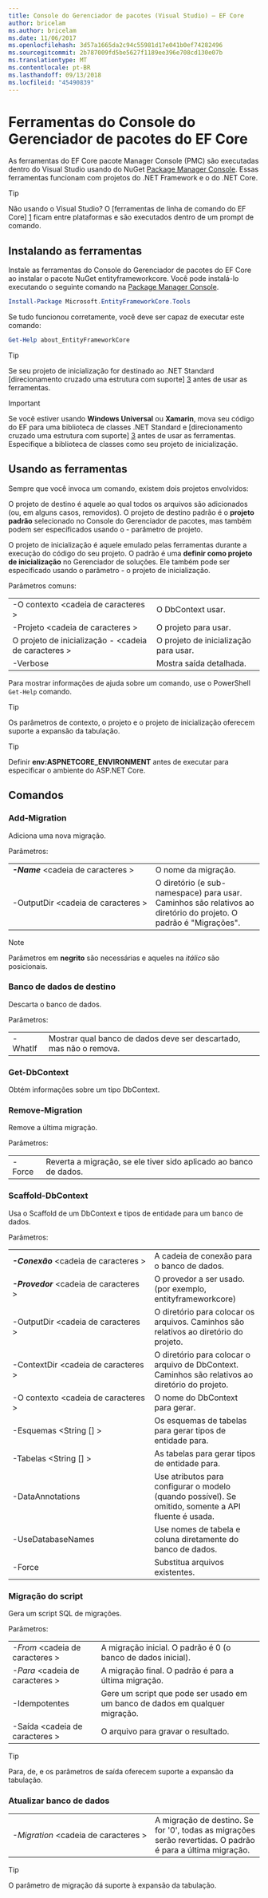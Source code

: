 ```yaml
---
title: Console do Gerenciador de pacotes (Visual Studio) – EF Core
author: bricelam
ms.author: bricelam
ms.date: 11/06/2017
ms.openlocfilehash: 3d57a1665da2c94c55981d17e041b0ef74282496
ms.sourcegitcommit: 2b787009fd5be5627f1189ee396e708cd130e07b
ms.translationtype: MT
ms.contentlocale: pt-BR
ms.lasthandoff: 09/13/2018
ms.locfileid: "45490839"
---
```

<a name="ef-core-package-manager-console-tools"></a>Ferramentas do Console do Gerenciador de pacotes do EF Core
=====================================
As ferramentas do EF Core pacote Manager Console (PMC) são executadas dentro do Visual Studio usando do NuGet [Package Manager Console][2].
Essas ferramentas funcionam com projetos do .NET Framework e o do .NET Core.

> [!TIP]
> Não usando o Visual Studio? O [ferramentas de linha de comando do EF Core] [ 1] ficam entre plataformas e são executados dentro de um prompt de comando.

<a name="installing-the-tools"></a>Instalando as ferramentas
--------------------
Instale as ferramentas do Console do Gerenciador de pacotes do EF Core ao instalar o pacote NuGet entityframeworkcore.
Você pode instalá-lo executando o seguinte comando na [Package Manager Console][2].

``` powershell
Install-Package Microsoft.EntityFrameworkCore.Tools
```

Se tudo funcionou corretamente, você deve ser capaz de executar este comando:

``` powershell
Get-Help about_EntityFrameworkCore
```
> [!TIP]
> Se seu projeto de inicialização for destinado ao .NET Standard [direcionamento cruzado uma estrutura com suporte] [ 3] antes de usar as ferramentas.

> [!IMPORTANT]
> Se você estiver usando **Windows Universal** ou **Xamarin**, mova seu código do EF para uma biblioteca de classes .NET Standard e [direcionamento cruzado uma estrutura com suporte] [ 3] antes de usar as ferramentas. Especifique a biblioteca de classes como seu projeto de inicialização.

<a name="using-the-tools"></a>Usando as ferramentas
---------------
Sempre que você invoca um comando, existem dois projetos envolvidos:

O projeto de destino é aquele ao qual todos os arquivos são adicionados (ou, em alguns casos, removidos). O projeto de destino padrão é o **projeto padrão** selecionado no Console do Gerenciador de pacotes, mas também podem ser especificados usando o - parâmetro de projeto.

O projeto de inicialização é aquele emulado pelas ferramentas durante a execução do código do seu projeto. O padrão é uma **definir como projeto de inicialização** no Gerenciador de soluções. Ele também pode ser especificado usando o parâmetro - o projeto de inicialização.

Parâmetros comuns:

|                           |                             |
|:--------------------------|:----------------------------|
| -O contexto \<cadeia de caracteres >        | O DbContext usar.       |
| -Projeto \<cadeia de caracteres >        | O projeto para usar.         |
| O projeto de inicialização - \<cadeia de caracteres > | O projeto de inicialização para usar. |
| -Verbose                  | Mostra saída detalhada.        |

Para mostrar informações de ajuda sobre um comando, use o PowerShell `Get-Help` comando.

> [!TIP]
> Os parâmetros de contexto, o projeto e o projeto de inicialização oferecem suporte a expansão da tabulação.

> [!TIP]
> Definir **env:ASPNETCORE_ENVIRONMENT** antes de executar para especificar o ambiente do ASP.NET Core.

<a name="commands"></a>Comandos
--------

### <a name="add-migration"></a>Add-Migration

Adiciona uma nova migração.

Parâmetros:

|                                   |                                                                                                                  |
|:----------------------------------|:-----------------------------------------------------------------------------------------------------------------|
| ***-Name*** \<cadeia de caracteres >             | O nome da migração.                                                                                       |
| <nobr>-OutputDir \<cadeia de caracteres ></nobr> | O diretório (e sub-namespace) para usar. Caminhos são relativos ao diretório do projeto. O padrão é "Migrações". |

> [!NOTE]
> Parâmetros em **negrito** são necessárias e aqueles na *itálico* são posicionais.

### <a name="drop-database"></a>Banco de dados de destino

Descarta o banco de dados.

Parâmetros:

|         |                                                          |
|:--------|:---------------------------------------------------------|
| -WhatIf | Mostrar qual banco de dados deve ser descartado, mas não o remova. |

### <a name="get-dbcontext"></a>Get-DbContext

Obtém informações sobre um tipo DbContext.

### <a name="remove-migration"></a>Remove-Migration

Remove a última migração.

Parâmetros:

|        |                                                              |
|:-------|:-------------------------------------------------------------|
| -Force | Reverta a migração, se ele tiver sido aplicado ao banco de dados. |

### <a name="scaffold-dbcontext"></a>Scaffold-DbContext

Usa o Scaffold de um DbContext e tipos de entidade para um banco de dados.

Parâmetros:

|                                          |                                                                                                  |
|:-----------------------------------------|:-------------------------------------------------------------------------------------------------|
| <nobr>***-Conexão*** \<cadeia de caracteres ></nobr> | A cadeia de conexão para o banco de dados.                                                           |
| ***-Provedor*** \<cadeia de caracteres >                | O provedor a ser usado. (por exemplo, entityframeworkcore)                      |
| -OutputDir \<cadeia de caracteres >                     | O diretório para colocar os arquivos. Caminhos são relativos ao diretório do projeto.                      |
| -ContextDir \<cadeia de caracteres >                    | O diretório para colocar o arquivo de DbContext. Caminhos são relativos ao diretório do projeto.             |
| -O contexto \<cadeia de caracteres >                       | O nome do DbContext para gerar.                                                           |
| -Esquemas \<String [] >                     | Os esquemas de tabelas para gerar tipos de entidade para.                                              |
| -Tabelas \<String [] >                      | As tabelas para gerar tipos de entidade para.                                                         |
| -DataAnnotations                         | Use atributos para configurar o modelo (quando possível). Se omitido, somente a API fluente é usada. |
| -UseDatabaseNames                        | Use nomes de tabela e coluna diretamente do banco de dados.                                           |
| -Force                                   | Substitua arquivos existentes.                                                                        |

### <a name="script-migration"></a>Migração do script

Gera um script SQL de migrações.

Parâmetros:

|                   |                                                                    |
|:------------------|:-------------------------------------------------------------------|
| *-From* \<cadeia de caracteres > | A migração inicial. O padrão é 0 (o banco de dados inicial).      |
| *-Para* \<cadeia de caracteres >   | A migração final. O padrão é para a última migração.              |
| -Idempotentes       | Gere um script que pode ser usado em um banco de dados em qualquer migração. |
| -Saída \<cadeia de caracteres > | O arquivo para gravar o resultado.                                   |

> [!TIP]
> Para, de, e os parâmetros de saída oferecem suporte a expansão da tabulação.

### <a name="update-database"></a>Atualizar banco de dados

|                                     |                                                                                                |
|:------------------------------------|:-----------------------------------------------------------------------------------------------|
| <nobr>*-Migration* \<cadeia de caracteres ></nobr> | A migração de destino. Se for '0', todas as migrações serão revertidas. O padrão é para a última migração. |

> [!TIP]
> O parâmetro de migração dá suporte à expansão da tabulação.


  [1]: dotnet.md
  [2]: https://docs.microsoft.com/nuget/tools/package-manager-console
  [3]: index.md#frameworks
